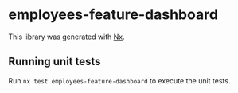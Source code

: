 # employees-feature-dashboard

This library was generated with [Nx](https://nx.dev).

## Running unit tests

Run `nx test employees-feature-dashboard` to execute the unit tests.
